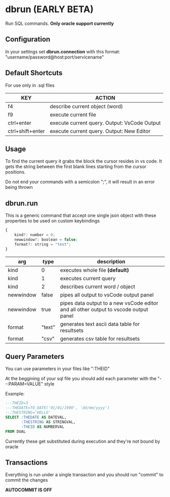 # dbrun (EARLY BETA)
Run SQL commands. **Only oracle support currently**

## Configuration
In your settings set **dbrun.connection** with this format: "username/password@host:port/servicename"

## Default Shortcuts
 For use only in .sql files

 KEY | ACTION
 -|-
 f4 | describe current object (word)
 f9 | execute current file
 ctrl+enter | execute current query. Output: VsCode Output
 ctrl+shift+enter | execute current query. Output: New Editor

## Usage

To find the current query it grabs the block the cursor resides in vs code. It gets the string between the first blank lines starting from the cursor positions.

Do not end your commands with a semicolon ";", it will result in an error being thrown

## dbrun.run

This is a generic command that accept one single json object with these properties to be used on custom keybindings
``` js
{
	kind?: number = 0;
	newwindow?: boolean = false;
	format?: string = "text";
}
```
arg | type | description 
-- | -- | --
kind | 0 | executes whole file **(default)**
kind | 1 | executes current query 
kind | 2 | describes current word / object
newwindow |false | pipes all output to vsCode output panel
newwindow | true | pipes data output to a new vsCode editor and all other output to vscode output panel
format | "text" | generates text ascii data table for resultsets
format | "csv" | generates csv table for resultsets

## Query Parameters
You can use parameters in your files like ":THEID"

At the beggining of your sql file you should add each parameter with the "--:PARAM=VALUE" style

Example:
``` sql
--:THEID=3
--:THEDATE=TO_DATE('01/01/1900', 'dd/mm/yyyy')
--:THESTRING='HELLO'
SELECT :THEDATE AS DATEVAL, 
       :THESTRING AS STRINGVAL, 
       :THEID AS NUMBERVAL 
FROM DUAL
```

Currently these get substituted during execution and they're not bound by oracle

## Transactions
Everything is run under a single transaction and you should run "commit" to commit the changes

**AUTOCOMMIT IS OFF**
